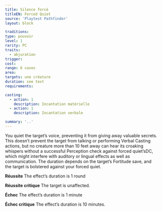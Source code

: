 ```yaml
---
title: Silence forcé
titleEN: Forced Quiet
source: 'Playtest Pathfinder'
layout: block

traditions:
type: pouvoir
level: 1
rarity: PC
traits:
  - abjuration
trigger: 
cost: 
range: 6 cases
area: 
targets: une créature
duration: see text
requirements: 

casting:
  - action: 1
    description: Incantation matérielle
  - action: 1
    description: Incantation verbale

summary: '..'
---
```

You quiet the target’s voice, preventing it from giving away valuable secrets. This doesn’t prevent the target from talking or performing Verbal Casting actions, but no creature more than 10 feet away can hear its croaking whispers without a successful Perception check against forced quiet’sDC, which might interfere with auditory or lingual effects as well as communication. The duration depends on the target’s Fortitude save, and the target is bolstered against your forced quiet.

**Réussite** The effect’s duration is 1 round

**Réussite critique** The target is unaffected.

**Échec** The effect’s duration is 1 minute

**Échec critique** The effect’s duration is 10 minutes.